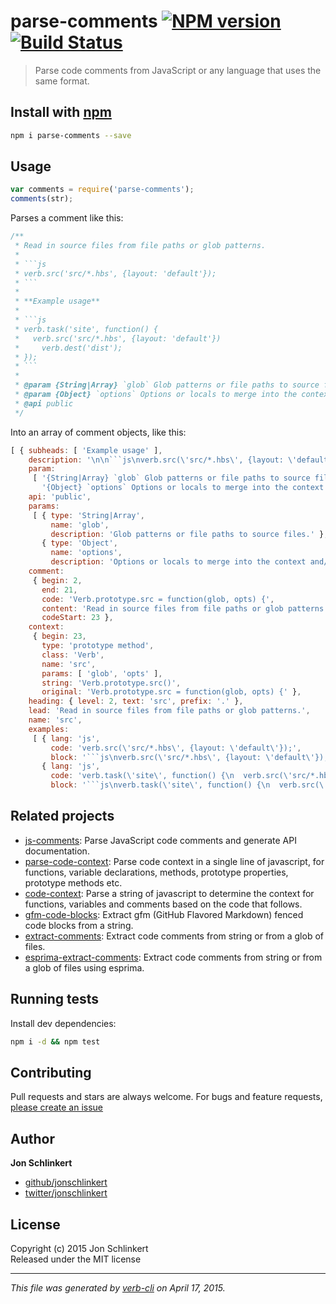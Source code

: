 # parse-comments [![NPM version](https://badge.fury.io/js/parse-comments.svg)](http://badge.fury.io/js/parse-comments)  [![Build Status](https://travis-ci.org/jonschlinkert/parse-comments.svg)](https://travis-ci.org/jonschlinkert/parse-comments) 

> Parse code comments from JavaScript or any language that uses the same format.

## Install with [npm](npmjs.org)

```bash
npm i parse-comments --save
```

## Usage

```js
var comments = require('parse-comments');
comments(str);
```

Parses a comment like this:

```js
/**
 * Read in source files from file paths or glob patterns. 
 *
 * ```js
 * verb.src('src/*.hbs', {layout: 'default'});
 * ```
 *
 * **Example usage**
 *
 * ```js
 * verb.task('site', function() {
 *   verb.src('src/*.hbs', {layout: 'default'})
 *     verb.dest('dist');
 * });
 * ```
 *
 * @param {String|Array} `glob` Glob patterns or file paths to source files.
 * @param {Object} `options` Options or locals to merge into the context and/or pass to `src` plugins
 * @api public
 */
```

Into an array of comment objects, like this:

```js
[ { subheads: [ 'Example usage' ],
    description: '\n\n```js\nverb.src(\'src/*.hbs\', {layout: \'default\'});\n```\n\n**Example usage**\n\n```js\nverb.task(\'site\', function() {\n  verb.src(\'src/*.hbs\', {layout: \'default\'})\n    verb.dest(\'dist\');\n});\n```',
    param: 
     [ '{String|Array} `glob` Glob patterns or file paths to source files.',
       '{Object} `options` Options or locals to merge into the context and/or pass to `src` plugins' ],
    api: 'public',
    params: 
     [ { type: 'String|Array',
         name: 'glob',
         description: 'Glob patterns or file paths to source files.' },
       { type: 'Object',
         name: 'options',
         description: 'Options or locals to merge into the context and/or pass to `src` plugins' } ],
    comment: 
     { begin: 2,
       end: 21,
       code: 'Verb.prototype.src = function(glob, opts) {',
       content: 'Read in source files from file paths or glob patterns.\n\n```js\nverb.src(\'src/*.hbs\', {layout: \'default\'});\n```\n\n**Example usage**\n\n```js\nverb.task(\'site\', function() {\n  verb.src(\'src/*.hbs\', {layout: \'default\'})\n    verb.dest(\'dist\');\n});\n```\n\n@param {String|Array} `glob` Glob patterns or file paths to source files.\n@param {Object} `options` Options or locals to merge into the context and/or pass to `src` plugins\n@api public\n',
       codeStart: 23 },
    context: 
     { begin: 23,
       type: 'prototype method',
       class: 'Verb',
       name: 'src',
       params: [ 'glob', 'opts' ],
       string: 'Verb.prototype.src()',
       original: 'Verb.prototype.src = function(glob, opts) {' },
    heading: { level: 2, text: 'src', prefix: '.' },
    lead: 'Read in source files from file paths or glob patterns.',
    name: 'src',
    examples: 
     [ { lang: 'js',
         code: 'verb.src(\'src/*.hbs\', {layout: \'default\'});',
         block: '```js\nverb.src(\'src/*.hbs\', {layout: \'default\'});\n```' },
       { lang: 'js',
         code: 'verb.task(\'site\', function() {\n  verb.src(\'src/*.hbs\', {layout: \'default\'})\n    verb.dest(\'dist\');\n});',
         block: '```js\nverb.task(\'site\', function() {\n  verb.src(\'src/*.hbs\', {layout: \'default\'})\n    verb.dest(\'dist\');\n});\n```' } ] } ]
```

## Related projects
 * [js-comments](https://github.com/jonschlinkert/js-comments): Parse JavaScript code comments and generate API documentation.
 * [parse-code-context](https://github.com/jonschlinkert/parse-code-context): Parse code context in a single line of javascript, for functions, variable declarations, methods, prototype properties, prototype methods etc.
 * [code-context](https://github.com/jonschlinkert/code-context): Parse a string of javascript to determine the context for functions, variables and comments based on the code that follows.
 * [gfm-code-blocks](https://github.com/jonschlinkert/gfm-code-blocks): Extract gfm (GitHub Flavored Markdown) fenced code blocks from a string.
 * [extract-comments](https://github.com/jonschlinkert/extract-comments): Extract code comments from string or from a glob of files.
 * [esprima-extract-comments](https://github.com/jonschlinkert/esprima-extract-comments): Extract code comments from string or from a glob of files using esprima.  

## Running tests
Install dev dependencies:

```bash
npm i -d && npm test
```

## Contributing
Pull requests and stars are always welcome. For bugs and feature requests, [please create an issue](https://github.com/jonschlinkert/parse-comments/issues)

## Author

**Jon Schlinkert**

+ [github/jonschlinkert](https://github.com/jonschlinkert)
+ [twitter/jonschlinkert](http://twitter.com/jonschlinkert) 

## License
Copyright (c) 2015 Jon Schlinkert  
Released under the MIT license

***

_This file was generated by [verb-cli](https://github.com/assemble/verb-cli) on April 17, 2015._

<!-- deps:mocha -->
